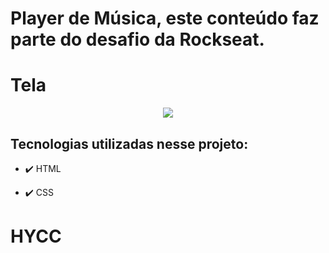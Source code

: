 # Player de Música, este conteúdo faz parte do desafio da Rockseat.

# Tela

<div align="center" >
  <img src="[https://user-images.githubusercontent.com/44561610/212498904-25118fa0-dfad-49d5-b09c-6ef016536ae2.PNG](https://c-cl.cdn.smule.com/rs-s35/arr/0c/20/4ebdda7f-697a-4138-bcd8-1a3ca34a54fb.jpg)"> 
</div>


## Tecnologias utilizadas nesse projeto:

- ✔️ HTML

- ✔️ CSS

# HYCC
